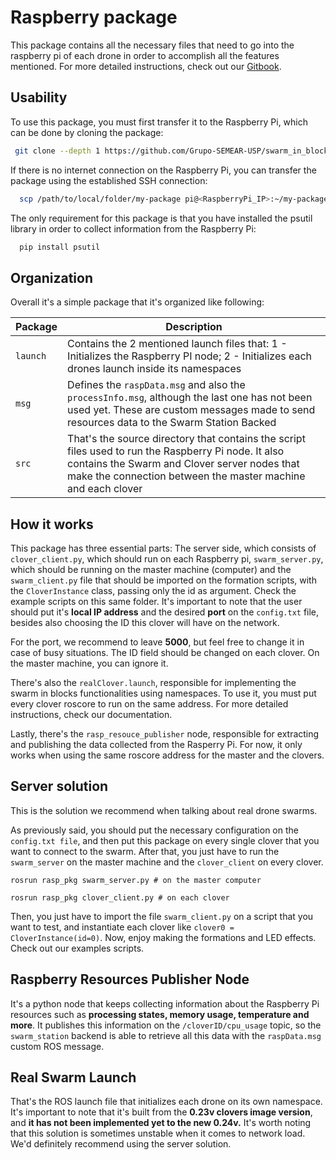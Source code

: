 # Raspberry package
This package contains all the necessary files that need to go into the raspberry pi of each drone in order to accomplish all the features mentioned. For more detailed instructions, check out our [Gitbook](https://swarm-in-blocks.gitbook.io/).

## Usability

To use this package, you must first transfer it to the Raspberry Pi, which can be done by cloning the package:
 ```bash
  git clone --depth 1 https://github.com/Grupo-SEMEAR-USP/swarm_in_blocks.git swarm_in_blocks/rasp_pkg

```         
If there is no internet connection on the Raspberry Pi, you can transfer the package using the established SSH connection:            
```bash
  scp /path/to/local/folder/my-package pi@<RaspberryPi_IP>:~/my-package
```


The only requirement for this package is that you have installed the psutil library in order to collect information from the Raspberry Pi:
```bash
  pip install psutil
```

## Organization

Overall it's a simple package that it's organized like following:

| Package | Description |
| ------- | -------- |
| `launch`  | Contains the 2 mentioned launch files that: 1 - Initializes the Raspberry PI node; 2 - Initializes each drones launch inside its namespaces |
| `msg`  |  Defines the `raspData.msg` and also the `processInfo.msg`, although the last one has not been used yet. These are custom messages made to send resources data to the Swarm Station Backed  |
| `src`  |  That's the source directory that contains the script files used to run the Raspberry Pi node. It also contains the Swarm and Clover server nodes that make the connection between the master machine and each clover |


## How it works

This package has three essential parts: The server side, which consists of `clover_client.py`, which should run on each Raspberry pi, `swarm_server.py`, which should be running on the master machine (computer) and the `swarm_client.py` file that should be imported on the formation scripts, with the `CloverInstance` class, passing only the id as argument. Check the example scripts on this same folder. It's important to note that the user should put it's **local IP address** and the desired **port** on the `config.txt` file, besides also choosing the ID this clover will have on the network.

For the port, we recommend to leave **5000**, but feel free to change it in case of busy situations. The ID field should be changed on each clover. On the master machine, you can ignore it.

There's also the `realClover.launch`, responsible for implementing the swarm in blocks functionalities using namespaces. To use it, you must put every clover roscore to run on the same address. For more detailed instructions, check our documentation.

Lastly, there's the `rasp_resouce_publisher` node, responsible for extracting and publishing the data collected from the Rasperry Pi. For now, it only works when using the same roscore address for the master and the clovers.

## Server solution

This is the solution we recommend when talking about real drone swarms.

As previously said, you should put the necessary configuration on the `config.txt file`, and then put this package on every single clover that you want to connect to the swarm. After that, you just have to run the `swarm_server` on the master machine and the `clover_client` on every clover.

    rosrun rasp_pkg swarm_server.py # on the master computer 

    rosrun rasp_pkg clover_client.py # on each clover

Then, you just have to import the file `swarm_client.py` on a script that you want to test, and instantiate each clover like `clover0 = CloverInstance(id=0)`. Now, enjoy making the formations and LED effects. Check out our examples scripts.

## Raspberry Resources Publisher Node

It's a python node that keeps collecting information about the Raspberry Pi resources such as **processing states, memory usage, temperature and more**. It publishes this information on the `/cloverID/cpu_usage` topic, so the `swarm_station` backend is able to retrieve all this data with the `raspData.msg` custom ROS message.

## Real Swarm Launch 
That's the ROS launch file that initializes each drone on its own namespace. It's important to note that it's built from the **0.23v clovers image version**, and **it has not been implemented yet to the new 0.24v.** It's worth noting that this solution is sometimes unstable when it comes to network load. We'd definitely recommend using the server solution.
